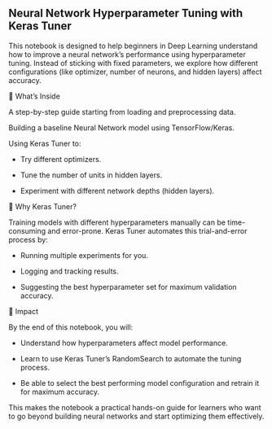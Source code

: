## Neural Network Hyperparameter Tuning with Keras Tuner

This notebook is designed to help beginners in Deep Learning understand how to improve a neural network’s performance using hyperparameter tuning. Instead of sticking with fixed parameters, we explore how different configurations (like optimizer, number of neurons, and hidden layers) affect accuracy.

🔹 What’s Inside

A step-by-step guide starting from loading and preprocessing data.

Building a baseline Neural Network model using TensorFlow/Keras.

Using Keras Tuner to:

- Try different optimizers.

- Tune the number of units in hidden layers.

- Experiment with different network depths (hidden layers).

🔹 Why Keras Tuner?

Training models with different hyperparameters manually can be time-consuming and error-prone.
Keras Tuner automates this trial-and-error process by:

- Running multiple experiments for you.

- Logging and tracking results.

- Suggesting the best hyperparameter set for maximum validation accuracy.

🔹 Impact

By the end of this notebook, you will:

- Understand how hyperparameters affect model performance.

- Learn to use Keras Tuner’s RandomSearch to automate the tuning process.

- Be able to select the best performing model configuration and retrain it for maximum accuracy.

This makes the notebook a practical hands-on guide for learners who want to go beyond building neural networks and start optimizing them effectively.